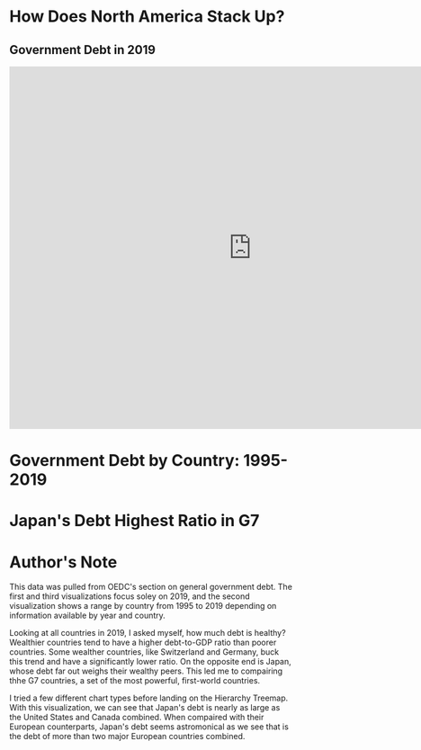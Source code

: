 # How Does North America Stack Up? 
## Government Debt in 2019

<iframe src="https://data.oecd.org/chart/6OcN" width="860" height="645" style="border: 0" mozallowfullscreen="true" webkitallowfullscreen="true" allowfullscreen="true"><a href="https://data.oecd.org/chart/6OcN" target="_blank">OECD Chart: General government debt, Total, % of GDP, Annual, 2019</a></iframe>

# Government Debt by Country: 1995-2019

<div class="flourish-embed flourish-chart" data-src="visualisation/11147078"><script src="https://public.flourish.studio/resources/embed.js"></script></div>

# Japan's Debt Highest Ratio in G7

<div class="flourish-embed flourish-hierarchy" data-src="visualisation/11151609"><script src="https://public.flourish.studio/resources/embed.js"></script></div>

# Author's Note

This data was pulled from OEDC's section on general government debt. The first and third visualizations focus soley on 2019, and the second visualization shows a range by country from 1995 to 2019 depending on information available by year and country. 

Looking at all countries in 2019, I asked myself, how much debt is healthy? Wealthier countries tend to have a higher debt-to-GDP ratio than poorer countries. Some wealther countries, like Switzerland and Germany, buck this trend and have a significantly lower ratio. On the opposite end is Japan, whose debt far out weighs their wealthy peers. This led me to compairing thhe G7 countries, a set of the most powerful, first-world countries. 

I tried a few different chart types before landing on the Hierarchy Treemap. With this visualization, we can see that Japan's debt is nearly as large as the United States and Canada combined. When compaired with their European counterparts, Japan's debt seems astromonical as we see that is the debt of more than two major European countries combined. 
